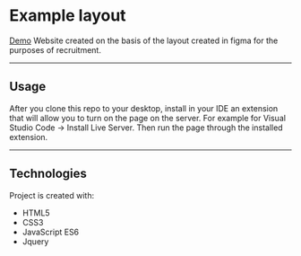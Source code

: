 # Example layout

[Demo](https://examplepage-4f18a.web.app/)
Website created on the basis of the layout created in figma for the purposes of recruitment.

---

## Usage

After you clone this repo to your desktop, install in your IDE an extension that will allow you to turn on the page on the server.
For example for Visual Studio Code -> Install Live Server. Then run the page through the installed extension.

---

## Technologies

Project is created with:

- HTML5
- CSS3
- JavaScript ES6
- Jquery
